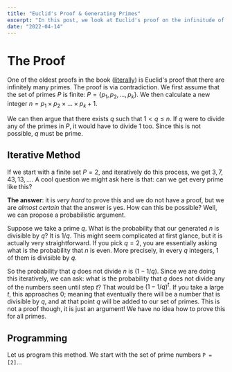 ```yaml
---
title: "Euclid's Proof & Generating Primes"
excerpt: "In this post, we look at Euclid's proof on the infinitude of primes. We then implement the method in this proof iteratively to generate primes."
date: "2022-04-14"
---
```


# The Proof

One of the oldest proofs in the book ([literally](https://en.wikipedia.org/wiki/Proofs_from_THE_BOOK)) is Euclid's proof that there are infinitely many primes. The proof is via contradiction. We first assume that the set of primes $P$ is finite: $P = \{p_1, p_2, ..., p_k\}$. We then calculate a new integer $n = p_1 \times p_2 \times \ldots \times p_k + 1$.

We can then argue that there exists $q$ such that $1 < q \leq n$. If $q$ were to divide any of the primes in $P$, it would have to divide $1$ too. Since this is not possible, $q$ must be prime.

## Iterative Method

If we start with a finite set $P = {2}$, and iteratively do this process, we get $3, 7, 43, 13, \ldots$. A cool question we might ask here is that: can we get every prime like this?

**The answer**: it is _very hard_ to prove this and we do not have a proof, but we are _almost certain_ that the answer is yes. How can this be possible? Well, we can propose a probabilistic argument.

Suppose we take a prime $q$. What is the probability that our generated $n$ is divisible by $q$? It is $1/q$. This might seem complicated at first glance, but it is actually very straightforward. If you pick $q=2$, you are essentially asking what is the probability that $n$ is even. More precisely, in every $q$ integers, 1 of them is divisible by $q$.

So the probability that $q$ does not divide $n$ is $(1-1/q)$. Since we are doing this iteratively, we can ask: what is the probability that $q$ does not divide any of the numbers seen until step $t$? That would be $(1 - 1/q)^t$. If you take a large $t$, this approaches 0; meaning that eventually there will be a number that is divisible by $q$, and at that point $q$ will be added to our set of primes. This is not a proof though, it is just an argument! We have no idea how to prove this for all primes.

## Programming

Let us program this method. We start with the set of prime numbers `P = [2]`...
